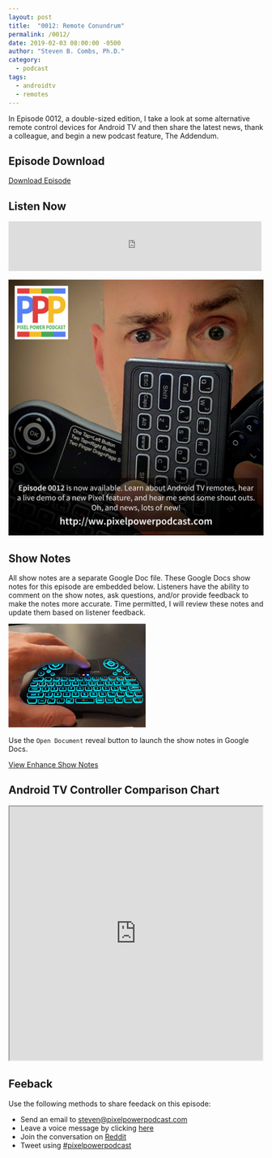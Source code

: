 ```yaml
---
layout: post
title:  "0012: Remote Conundrum"
permalink: /0012/
date: 2019-02-03 08:00:00 -0500
author: "Steven B. Combs, Ph.D."
category:
  - podcast
tags:
  - androidtv
  - remotes
---
```


In Episode 0012, a double-sized edition, I take a look at some alternative remote control devices for Android TV and then share the latest news, thank a colleague, and begin a new podcast feature, The Addendum.

## Episode Download

[Download Episode](https://s3-us-west-2.amazonaws.com/anchor-audio-bank/production/2019-1-8/9738327-44100-1-8f6a5ad21adbb.mp3)

## Listen Now

<p><iframe src="https://anchor.fm/pixelpowerpodcast/embed/episodes/0012-Remote-Conundrum-e35f73" height="98px" width="500px" frameborder="0" scrolling="no"></iframe></p>

![Episode Album Art](/images/album-art/2019/0012.png)

## Show Notes

All show notes are a separate Google Doc file. These Google Docs show notes for this episode are embedded below. Listeners have the ability to comment on the show notes, ask questions, and/or provide feedback to make the notes more accurate. Time permitted, I will review these notes and update them based on listener feedback.

![Android TV Keyboard](/images/posts/2019-02-03-0012.gif)

Use the `Open Document` reveal button to launch the show notes in Google Docs.

[View Enhance Show Notes](https://docs.google.com/document/d/1obtZ4-CMhle4_fRaXKO9a7cD49nSC5GBl03BPYQLJ6g/edit?usp=sharing)

## Android TV Controller Comparison Chart

<p><iframe src="https://docs.google.com/spreadsheets/d/e/2PACX-1vSqQ3_jz71RQ3NQe2qOL3gSx9SNH5shUyFTifVlAMjUZSPMQClkVRoDok_-GGgxOpnGams0e5wqX9Ly/pubhtml?gid=0&amp;single=true&amp;widget=true&amp;headers=false" width="500px" height="500px"></iframe></p>

## Feeback

Use the following methods to share feedack on this episode:

* Send an email to <steven@pixelpowerpodcast.com>
* Leave a voice message by clicking [here](https://anchor.fm/pixelpowerpodcast/message)
* Join the conversation on [Reddit](https://www.reddit.com/r/pixelpowerpodcast/)
* Tweet using [#pixelpowerpodcast](https://twitter.com/search?q=%23pixelpowerpodcast&src=typed_query)
